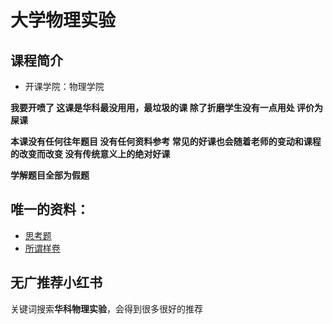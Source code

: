 # 大学物理实验

## 课程简介

- 开课学院：物理学院

**我要开喷了 这课是华科最没用用，最垃圾的课 除了折磨学生没有一点用处 评价为屎课**

**本课没有任何往年题目 没有任何资料参考 常见的好课也会随着老师的变动和课程的改变而改变 没有传统意义上的绝对好课**

**学解题目全部为假题**
## 唯一的资料：
- [思考题](https://github.com/YuhangChen1/HUSR-CS-Learning/blob/master/%E5%A4%A7%E5%AD%A6%E7%89%A9%E7%90%86%E5%AE%9E%E9%AA%8C/%E5%A4%A7%E5%AD%A6%E7%89%A9%E7%90%86%E5%AE%9E%E9%AA%8C.zip)
- [所谓样卷](https://github.com/YuhangChen1/HUSR-CS-Learning/blob/master/%E5%A4%A7%E5%AD%A6%E7%89%A9%E7%90%86%E5%AE%9E%E9%AA%8C/%E5%A4%A7%E5%AD%A6%E7%89%A9%E7%90%86%E5%AE%9E%E9%AA%8C%E9%83%A8%E5%88%86%E6%A0%B7%E5%8D%B7.pdf)

## 无广推荐小红书

关键词搜索**华科物理实验**，会得到很多很好的推荐
